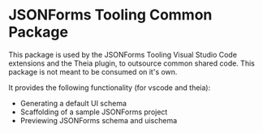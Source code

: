 # JSONForms Tooling Common Package

This package is used by the JSONForms Tooling Visual Studio Code extensions and the Theia plugin, to outsource common shared code. This package is not meant to be consumed on it's own.

It provides the following functionality (for vscode and theia):
* Generating a default UI schema
* Scaffolding of a sample JSONForms project
* Previewing JSONForms schema and uischema